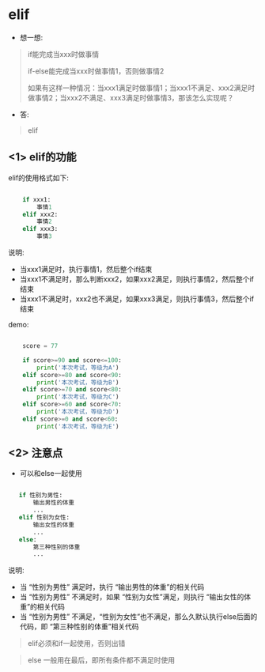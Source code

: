 # elif

* 想一想:
> if能完成当xxx时做事情
>
> if-else能完成当xxx时做事情1，否则做事情2
>
> 如果有这样一种情况：当xxx1满足时做事情1；当xxx1不满足、xxx2满足时做事情2；当xxx2不满足、xxx3满足时做事情3，那该怎么实现呢？

* 答:
> elif

## <1> elif的功能

elif的使用格式如下:

```python

	if xxx1:
		事情1
	elif xxx2:
		事情2
	elif xxx3:
		事情3

```

说明:

* 当xxx1满足时，执行事情1，然后整个if结束
* 当xxx1不满足时，那么判断xxx2，如果xxx2满足，则执行事情2，然后整个if结束
* 当xxx1不满足时，xxx2也不满足，如果xxx3满足，则执行事情3，然后整个if结束

demo:

```python

	score = 77

	if score>=90 and score<=100:
		print('本次考试，等级为A')
	elif score>=80 and score<90:
		print('本次考试，等级为B')
	elif score>=70 and score<80:
		print('本次考试，等级为C')
	elif score>=60 and score<70:
		print('本次考试，等级为D')
	elif score>=0 and score<60:
		print('本次考试，等级为E')

```

## <2> 注意点

* 可以和else一起使用
 
 ```python
 
 	if 性别为男性:
 		输出男性的体重
 		...
 	elif 性别为女性:
 		输出女性的体重
 		...
 	else:
 		第三种性别的体重
 		...
 ```
 
 说明:
 
 * 当 “性别为男性” 满足时，执行 “输出男性的体重”的相关代码
 * 当 “性别为男性” 不满足时，如果 “性别为女性”满足，则执行 “输出女性的体重”的相关代码
 * 当 “性别为男性” 不满足，“性别为女性”也不满足，那么久默认执行else后面的代码，即 “第三种性别的体重”相关代码


> elif必须和if一起使用，否则出错

> else 一般用在最后，即所有条件都不满足时使用
